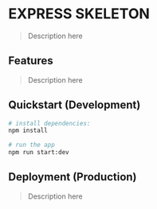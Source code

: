 # EXPRESS SKELETON

> Description here

## Features

> Description here


## Quickstart (Development)

```bash
# install dependencies:
npm install

# run the app
npm run start:dev
```

## Deployment (Production)

> Description here
